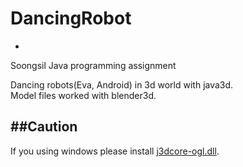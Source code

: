 # DancingRobot
-
Soongsil Java programming assignment

Dancing robots(Eva, Android) in 3d world with java3d.<br>
Model files worked with blender3d. <br>

##Caution
-
If you using windows please install [j3dcore-ogl.dll](http://bit.ly/1FIpF1F).
